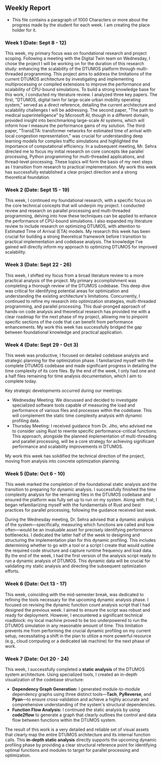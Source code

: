 ## Weekly Report
- This file contains a paragraph of 1000 Characters or more about the progress made by the student for each week. I am creating the place holder for it.

### Week 1 (Date: Sept 8 - 12)
This week, my primary focus was on foundational research and project scoping. Following a meeting with the Digital Twin team on Wednesday, I chose the project I will be working on for the duration of this research study: enhancing the scalability of the DTUMOS platform through multi-threaded programming. This project aims to address the limitations of the current DTUMOS architecture by investigating and implementing multiprocessing or compiled extensions to improve the performance and scalability of CPU-bound simulations. To build a strong knowledge base for this work, I conducted my literature review. I analyzed three key papers. The first, "DTUMOS, digital twin for large-scale urban mobility operating system," served as a direct reference, detailing the current architecture and scalability challenges I will be addressing. The second paper, "The path to medical superintelligence" by Microsoft AI, though in a different domain, provided insight into benchmarking large-scale AI systems, which will inform how I measure the performance gains of my solution. The third paper, "TransETA: transformer networks for estimated time of arrival with local congestion representation," was crucial for understanding deep learning models for complex traffic simulations and highlighted the importance of computational efficiency. In a subsequent meeting, Mr. Sehra directed me to focus my initial research on core concepts like parallel processing, Python programming for multi-threaded applications, and thread-level processing. These topics will form the basis of my next steps as I transition from research to practical implementation. My work this week has successfully established a clear project direction and a strong theoretical foundation.

### Week 2 (Date: Sept 15 - 19)
This week, I continued my foundational research, with a specific focus on the core technical concepts that will underpin my project. I conducted review and research on parallel processing and multi-threaded programming, delving into how these techniques can be applied to enhance the performance of CPU-bound simulations. I also expanded my literature review to include research on optimizing DTUMOS, with attention to Estimated Time of Arrival (ETA) models. My research this week has been crucial for building a strong theoretical framework before I transition to practical implementation and codebase analysis. The knowledge I've gained will directly inform my approach to optimizing DTUMOS for improved scalability.

### Week 3 (Date: Sept 22 - 26)
This week, I shifted my focus from a broad literature review to a more practical analysis of the project. My primary accomplishment was completing a thorough review of the DTUMOS codebase. This deep dive was critical for identifying potential areas for optimization and understanding the existing architecture's limitations. Concurrently, I continued to refine my research into optimization strategies, multi-threaded programming, and parallel processing. This dual-pronged approach of hands-on code analysis and theoretical research has provided me with a clear roadmap for the next phase of my project, allowing me to pinpoint specific sections of the code that can benefit from performance enhancements. My work this week has successfully bridged the gap between foundational knowledge and practical application.

### Week 4 (Date: Sept 29 - Oct 3)
This week was  productive, I focused on detailed codebase analysis and strategic planning for the optimization phase. I familiarized myself with the complete DTUMOS codebase and made significant progress in detailing the time complexity of its core files. By the end of the week, I only had one and a half files remaining for time analysis documentation, which I aim to complete today.

Key strategic developments occurred during our meetings:
- Wednesday Meeting: We discussed and decided to investigate specialized software tools capable of measuring the load and performance of various files and processes within the codebase. This will complement the static time complexity analysis with dynamic profiling data.
- Thursday Meeting: I received guidance from Dr. Jiho, who advised me to consider using Rust to rewrite specific performance-critical functions. This approach, alongside the planned implementation of multi-threading and parallel processing, will be a core strategy for achieving significant performance and scalability improvements in DTUMOS.

My work this week has solidified the technical direction of the project, moving from analysis into concrete optimization planning.

### Week 5 (Date: Oct 6 - 10)
This week marked the completion of the foundational static analysis and the transition to preparing for dynamic analysis. I successfully finished the time complexity analysis for the remaining files in the DTUMOS codebase and ensured the platform was fully set up to run on my system. Along with that, I began refamiliarizing myself with the fundamentals of Rust and best practices for parallel processing, following the guidance received last week.

During the Wednesday meeting, Dr. Sehra advised that a dynamic analysis of the system—specifically, measuring which functions are called and how often—would be an invaluable asset for precisely identifying performance bottlenecks. I dedicated the latter half of the week to designing and structuring the implementation plan for this dynamic profiling. This includes determining whether to go with a tool or a script I create that would outline the required code structure and capture runtime frequency and load data. By the end of the week, I had the first version of the analysis script ready to run a dynamic analysis of DTUMOS. This dynamic data will be crucial for validating my static analysis and directing the subsequent optimization efforts.

### Week 6 (Date: Oct 13 - 17)
This week, coinciding with the mid-semester break, was dedicated to refining the tools necessary for the upcoming dynamic analysis phase. I focused on revising the dynamic function count analysis script that I had designed the previous week. I aimed to ensure the script was robust and ready for deployment. However, I encountered a significant technical roadblock: my local machine proved to be too underpowered to run the DTUMOS simulation in any reasonable amount of time. This limitation prevents me from performing the crucial dynamic profiling on my current setup, necessitating a shift in the plan to utilize a more powerful resource (e.g., cloud computing or a dedicated lab machine) for the next phase of work.

### Week 7 (Date: Oct 20 - 24)

This week, I successfully completed a **static analysis** of the DTUMOS system architecture. Using specialized tools, I created an in-depth visualization of the codebase structure:

* **Dependency Graph Generation:** I generated module-to-module dependency graphs using three distinct tools—**Tach**, **PyReverse**, and **Pyan**—to ensure cross-validation and achieve a highly accurate and comprehensive understanding of the system's structural dependencies.
* **Function Flow Analysis:** I continued the static analysis by using **code2flow** to generate a graph that clearly outlines the control and data flow between functions within the DTUMOS system.

The result of this work is a very detailed and reliable set of visual assets that clearly map the entire DTUMOS architecture and its internal function calls. This **in-depth static analysis** directly supports the upcoming dynamic profiling phase by providing a clear structural reference point for identifying optimal functions and modules to target for parallel processing and optimization.
